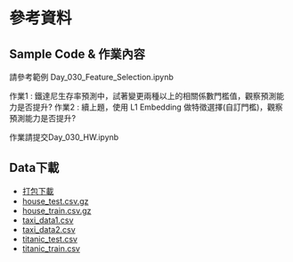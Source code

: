 # 參考資料
## Sample Code & 作業內容
請參考範例 Day_030_Feature_Selection.ipynb

作業1 : 鐵達尼生存率預測中，試著變更兩種以上的相關係數門檻值，觀察預測能力是否提升?
作業2 : 續上題，使用 L1 Embedding 做特徵選擇(自訂門檻)，觀察預測能力是否提升?

作業請提交Day_030_HW.ipynb

## Data下載
- [打包下載](http://ai100.cupoy.com/file-download/part02/Part02.7z)
- [house_test.csv.gz](http://ai100.cupoy.com/file-download/part02/house_test.csv.gz)
- [house_train.csv.gz](http://ai100.cupoy.com/file-download/part02/house_train.csv.gz)
- [taxi_data1.csv](http://ai100.cupoy.com/file-download/part02/taxi_data1.csv)
- [taxi_data2.csv](http://ai100.cupoy.com/file-download/part02/taxi_data2.csv)
- [titanic_test.csv](http://ai100.cupoy.com/file-download/part02/titanic_test.csv)
- [titanic_train.csv](http://ai100.cupoy.com/file-download/part02/titanic_train.csv)
